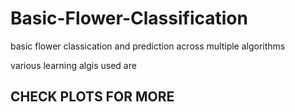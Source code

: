 # Basic-Flower-Classification
basic flower classication and prediction across multiple algorithms

various learning algis used are 
## CHECK PLOTS FOR MORE

